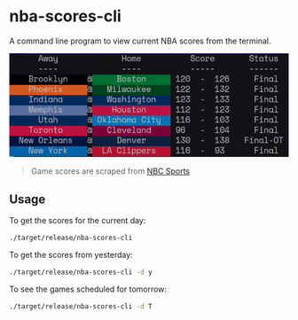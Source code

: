 # nba-scores-cli
A command line program to view current NBA scores from the terminal.

![](images/output1.png)

> Game scores are scraped from [NBC
 Sports](https://scores.nbcsports.com/nba/scoreboard.asp?meta=true)

<!-- ## Installation -->

## Usage
To get the scores for the current day:
```bash
./target/release/nba-scores-cli
```

To get the scores from yesterday:
```bash
./target/release/nba-scores-cli -d y
```

To see the games scheduled for tomorrow:
```bash
./target/release/nba-scores-cli -d T
```

